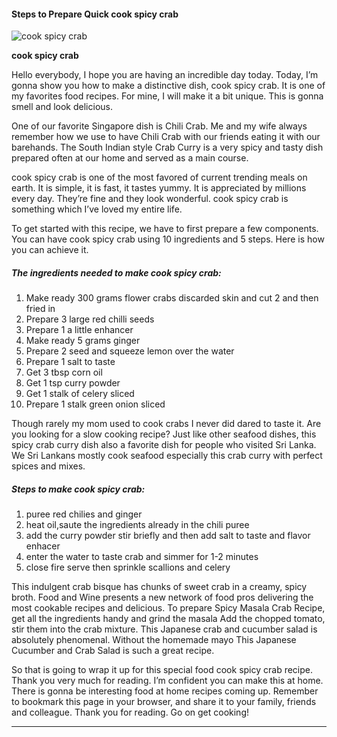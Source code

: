             

#### Steps to Prepare Quick cook spicy crab

![cook spicy crab](https://img-global.cpcdn.com/recipes/48785494/751x532cq70/cook-spicy-crab-recipe-main-photo.jpg)

**cook spicy crab**

Hello everybody, I hope you are having an incredible day today. Today, I’m gonna show you how to make a distinctive dish, cook spicy crab. It is one of my favorites food recipes. For mine, I will make it a bit unique. This is gonna smell and look delicious.

One of our favorite Singapore dish is Chili Crab. Me and my wife always remember how we use to have Chili Crab with our friends eating it with our barehands. The South Indian style Crab Curry is a very spicy and tasty dish prepared often at our home and served as a main course.

cook spicy crab is one of the most favored of current trending meals on earth. It is simple, it is fast, it tastes yummy. It is appreciated by millions every day. They’re fine and they look wonderful. cook spicy crab is something which I’ve loved my entire life.

To get started with this recipe, we have to first prepare a few components. You can have cook spicy crab using 10 ingredients and 5 steps. Here is how you can achieve it.

##### The ingredients needed to make cook spicy crab:

1.  Make ready 300 grams flower crabs discarded skin and cut 2 and then fried in
2.  Prepare 3 large red chilli seeds
3.  Prepare 1 a little enhancer
4.  Make ready 5 grams ginger
5.  Prepare 2 seed and squeeze lemon over the water
6.  Prepare 1 salt to taste
7.  Get 3 tbsp corn oil
8.  Get 1 tsp curry powder
9.  Get 1 stalk of celery sliced
10.  Prepare 1 stalk green onion sliced

Though rarely my mom used to cook crabs I never did dared to taste it. Are you looking for a slow cooking recipe? Just like other seafood dishes, this spicy crab curry dish also a favorite dish for people who visited Sri Lanka. We Sri Lankans mostly cook seafood especially this crab curry with perfect spices and mixes.

##### Steps to make cook spicy crab:

1.  puree red chilies and ginger
2.  heat oil,saute the ingredients already in the chili puree
3.  add the curry powder stir briefly and then add salt to taste and flavor enhacer
4.  enter the water to taste crab and simmer for 1-2 minutes
5.  close fire serve then sprinkle scallions and celery

This indulgent crab bisque has chunks of sweet crab in a creamy, spicy broth. Food and Wine presents a new network of food pros delivering the most cookable recipes and delicious. To prepare Spicy Masala Crab Recipe, get all the ingredients handy and grind the masala Add the chopped tomato, stir them into the crab mixture. This Japanese crab and cucumber salad is absolutely phenomenal. Without the homemade mayo This Japanese Cucumber and Crab Salad is such a great recipe.

So that is going to wrap it up for this special food cook spicy crab recipe. Thank you very much for reading. I’m confident you can make this at home. There is gonna be interesting food at home recipes coming up. Remember to bookmark this page in your browser, and share it to your family, friends and colleague. Thank you for reading. Go on get cooking!

* * *